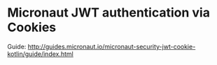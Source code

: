 # Micronaut JWT authentication via Cookies #

Guide: http://guides.micronaut.io/micronaut-security-jwt-cookie-kotlin/guide/index.html

